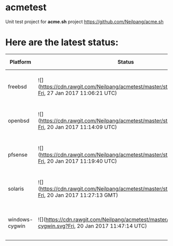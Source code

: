 # acmetest
Unit test project for **acme.sh** project https://github.com/Neilpang/acme.sh



# Here are the latest status:

| Platform | Status| Last Run Time| Comments|
-----------|-------|--------------|---------|
|freebsd| ![](https://cdn.rawgit.com/Neilpang/acmetest/master/status/freebsd.svg?Fri, 27 Jan 2017 11:06:21 UTC)| Fri, 27 Jan 2017 11:06:21 UTC| [Passed](https://github.com/Neilpang/acmetest/blob/master/logs/freebsd.out) |
|openbsd| ![](https://cdn.rawgit.com/Neilpang/acmetest/master/status/openbsd.svg?Fri, 20 Jan 2017 11:14:09 UTC)| Fri, 20 Jan 2017 11:14:09 UTC| [Passed](https://github.com/Neilpang/acmetest/blob/master/logs/openbsd.out) |
|pfsense| ![](https://cdn.rawgit.com/Neilpang/acmetest/master/status/pfsense.svg?Fri, 20 Jan 2017 11:19:40 UTC)| Fri, 20 Jan 2017 11:19:40 UTC| [Passed](https://github.com/Neilpang/acmetest/blob/master/logs/pfsense.out) |
|solaris| ![](https://cdn.rawgit.com/Neilpang/acmetest/master/status/solaris.svg?Fri, 20 Jan 2017 11:27:13 GMT)| Fri, 20 Jan 2017 11:27:13 GMT| [Passed](https://github.com/Neilpang/acmetest/blob/master/logs/solaris.out) |
|windows-cygwin| ![](https://cdn.rawgit.com/Neilpang/acmetest/master/status/windows-cygwin.svg?Fri, 20 Jan 2017 11:47:14 UTC)| Fri, 20 Jan 2017 11:47:14 UTC| [Passed](https://github.com/Neilpang/acmetest/blob/master/logs/windows-cygwin.out) |
